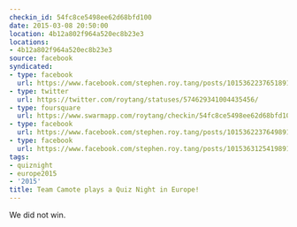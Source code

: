 ```yaml
---
checkin_id: 54fc8ce5498ee62d68bfd100
date: 2015-03-08 20:50:00
location: 4b12a802f964a520ec8b23e3
locations:
- 4b12a802f964a520ec8b23e3
source: facebook
syndicated:
- type: facebook
  url: https://www.facebook.com/stephen.roy.tang/posts/10153622376518912:0
- type: twitter
  url: https://twitter.com/roytang/statuses/574629341004435456/
- type: foursquare
  url: https://www.swarmapp.com/roytang/checkin/54fc8ce5498ee62d68bfd100
- type: facebook
  url: https://www.facebook.com/stephen.roy.tang/posts/10153622376498912
- type: facebook
  url: https://www.facebook.com/stephen.roy.tang/posts/10153631254198912
tags:
- quiznight
- europe2015
- '2015'
title: Team Camote plays a Quiz Night in Europe!
---
```


We did not win.